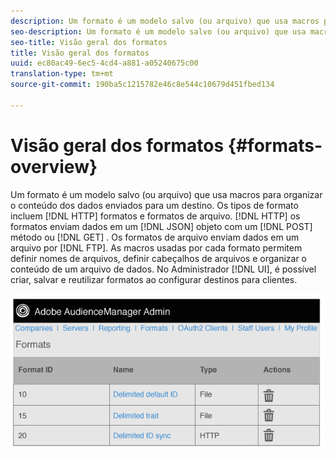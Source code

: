 ```yaml
---
description: Um formato é um modelo salvo (ou arquivo) que usa macros para organizar o conteúdo dos dados enviados para um destino. Os tipos de formato incluem formatos HTTP e formatos de arquivo. Os formatos HTTP enviam dados em um objeto JSON com um método POST ou GET. Os formatos de arquivo enviam dados em um arquivo por FTP. As macros usadas por cada formato permitem definir nomes de arquivos, definir cabeçalhos de arquivos e organizar o conteúdo de um arquivo de dados. Na interface do usuário administrativa, você pode criar, salvar e reutilizar formatos ao configurar destinos para clientes.
seo-description: Um formato é um modelo salvo (ou arquivo) que usa macros para organizar o conteúdo dos dados enviados para um destino. Os tipos de formato incluem formatos HTTP e formatos de arquivo. Os formatos HTTP enviam dados em um objeto JSON com um método POST ou GET. Os formatos de arquivo enviam dados em um arquivo por FTP. As macros usadas por cada formato permitem definir nomes de arquivos, definir cabeçalhos de arquivos e organizar o conteúdo de um arquivo de dados. Na interface do usuário administrativa, você pode criar, salvar e reutilizar formatos ao configurar destinos para clientes.
seo-title: Visão geral dos formatos
title: Visão geral dos formatos
uuid: ec80ac49-6ec5-4cd4-a881-a05240675c00
translation-type: tm+mt
source-git-commit: 190ba5c1215782e46c8e544c10679d451fbed134

---
```



# Visão geral dos formatos {#formats-overview}

Um formato é um modelo salvo (ou arquivo) que usa macros para organizar o conteúdo dos dados enviados para um destino. Os tipos de formato incluem [!DNL HTTP] formatos e formatos de arquivo. [!DNL HTTP] os formatos enviam dados em um [!DNL JSON] objeto com um [!DNL POST] método ou [!DNL GET] . Os formatos de arquivo enviam dados em um arquivo por [!DNL FTP]. As macros usadas por cada formato permitem definir nomes de arquivos, definir cabeçalhos de arquivos e organizar o conteúdo de um arquivo de dados. No Administrador [!DNL UI], é possível criar, salvar e reutilizar formatos ao configurar destinos para clientes.

![](assets/formats.png)